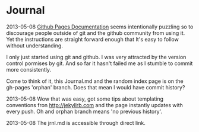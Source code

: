 # Journal

2013-05-08 [Github Pages Documentation](https://help.github.com/articles/creating-project-pages-manually) seems intentionally puzzling so to discourage people outside of git and the github community from using it. Yet the instructions are straight forward enough that It's easy to follow without understanding.

I only just started using git and github. I was very attracted by the version control pormises by git. And so far it hasn't failed me as I stumble to commit more consistently.

Come to think of it, this Journal.md and the random index page is on the gh-pages 'orphan' branch. Does that mean I would have commit history?

2013-05-08 Wow that was easy, got some tips about templating conventions fron <http://jekyllrb.com> and the page instantly updates with every push. Oh and orphan branch means 'no previous history'.

2013-05-08 The jrnl.md is accessible through direct link.